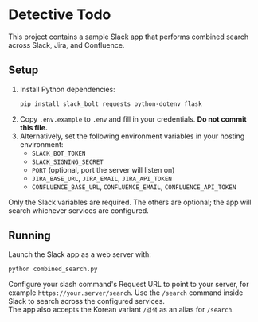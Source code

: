 # Detective Todo

This project contains a sample Slack app that performs combined search across Slack, Jira, and Confluence.

## Setup

1. Install Python dependencies:
   ```bash
   pip install slack_bolt requests python-dotenv flask
   ```
2. Copy `.env.example` to `.env` and fill in your credentials. **Do not commit this file.**
3. Alternatively, set the following environment variables in your hosting environment:
   - `SLACK_BOT_TOKEN`
   - `SLACK_SIGNING_SECRET`
   - `PORT` (optional, port the server will listen on)
   - `JIRA_BASE_URL`, `JIRA_EMAIL`, `JIRA_API_TOKEN`
   - `CONFLUENCE_BASE_URL`, `CONFLUENCE_EMAIL`, `CONFLUENCE_API_TOKEN`

Only the Slack variables are required. The others are optional; the app will search whichever services are configured.

## Running

Launch the Slack app as a web server with:

```bash
python combined_search.py
```

Configure your slash command's Request URL to point to your server, for example `https://your.server/search`.
Use the `/search` command inside Slack to search across the configured services.  
The app also accepts the Korean variant `/검색` as an alias for `/search`.
